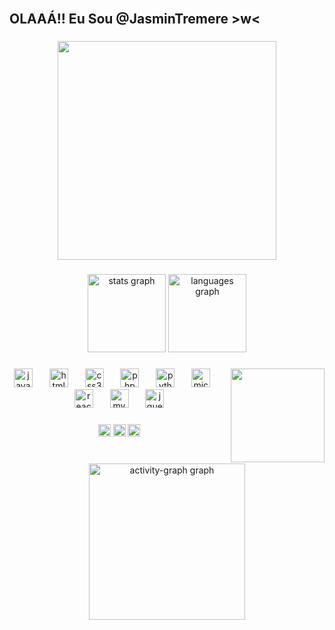 <br clear="both">

<h2 align="left">OLAAÁ!! Eu Sou @JasminTremere >w<</h2>

###

<div align="center">
  <img height="350" src="https://i.pinimg.com/originals/96/62/f9/9662f9d0b3df22f01681b9b2344665bb.gif"  />
</div>

###

<div align="center">
  <img src="https://github-readme-stats.vercel.app/api?username=JasminTremere&hide_title=false&hide_rank=false&show_icons=true&include_all_commits=true&count_private=true&disable_animations=false&theme=radical&locale=en&hide_border=true" height="125" alt="stats graph"  />
  <img src="https://github-readme-stats.vercel.app/api/top-langs?username=JasminTremere&locale=en&hide_title=false&layout=compact&card_width=320&langs_count=5&theme=radical&hide_border=true" height="125" alt="languages graph"  />
</div>

###

<img align="right" height="150" src="https://i.pinimg.com/originals/88/98/8d/88988d042f15a577857c694995cadd69.gif"  />

###

<div align="center">
  <img src="https://cdn.jsdelivr.net/gh/devicons/devicon/icons/javascript/javascript-plain.svg" height="30" alt="javascript logo"  />
  <img width="19" />
  <img src="https://cdn.jsdelivr.net/gh/devicons/devicon/icons/html5/html5-plain-wordmark.svg" height="30" alt="html5 logo"  />
  <img width="19" />
  <img src="https://cdn.jsdelivr.net/gh/devicons/devicon/icons/css3/css3-plain-wordmark.svg" height="30" alt="css3 logo"  />
  <img width="19" />
  <img src="https://cdn.jsdelivr.net/gh/devicons/devicon/icons/php/php-original.svg" height="30" alt="php logo"  />
  <img width="19" />
  <img src="https://cdn.jsdelivr.net/gh/devicons/devicon/icons/python/python-original-wordmark.svg" height="30" alt="python logo"  />
  <img width="19" />
  <img src="https://cdn.jsdelivr.net/gh/devicons/devicon/icons/microsoftsqlserver/microsoftsqlserver-plain-wordmark.svg" height="30" alt="microsoftsqlserver logo"  />
  <img width="19" />
  <img src="https://cdn.jsdelivr.net/gh/devicons/devicon/icons/react/react-original-wordmark.svg" height="30" alt="react logo"  />
  <img width="19" />
  <img src="https://cdn.jsdelivr.net/gh/devicons/devicon/icons/mysql/mysql-plain-wordmark.svg" height="30" alt="mysql logo"  />
  <img width="19" />
  <img src="https://cdn.simpleicons.org/jquery/0769AD" height="30" alt="jquery logo"  />
</div>

###

<div align="center">
  <img src="https://img.shields.io/static/v1?message=Gmail&logo=gmail&label=&color=C70424&logoColor=white&labelColor=&style=for-the-badge" height="20" alt="gmail logo"  />
  <img src="https://img.shields.io/static/v1?message=Instagram&logo=instagram&label=&color=C80061&logoColor=white&labelColor=&style=for-the-badge" height="20" alt="instagram logo"  />
  <a href="www.linkedin.com/in/yasmin-maria-rodrigues-menardo-75790228a" target="_blank">
    <img src="https://img.shields.io/static/v1?message=LinkedIn&logo=linkedin&label=&color=002472&logoColor=white&labelColor=&style=for-the-badge" height="20" alt="linkedin logo"  />
  </a>
</div>

###

<br clear="both">

<div align="center">
  <img src="https://github-readme-activity-graph.vercel.app/graph?username=JasminTremere&radius=16&theme=redical&area=true&order=5&hide_border=true" height="250" alt="activity-graph graph"  />
</div>

###
